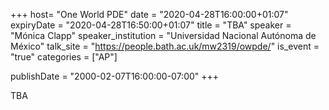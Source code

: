 +++
  host= "One World PDE"
  date = "2020-04-28T16:00:00+01:07"
  expiryDate = "2020-04-28T16:50:00+01:07"
  title = "TBA"
  speaker = "Mónica Clapp"
  speaker_institution = "Universidad Nacional Autónoma de México"
  talk_site = "https://people.bath.ac.uk/mw2319/owpde/"
  is_event = "true"
  categories = ["AP"]

  publishDate = "2000-02-07T16:00:00-07:00"
+++

TBA